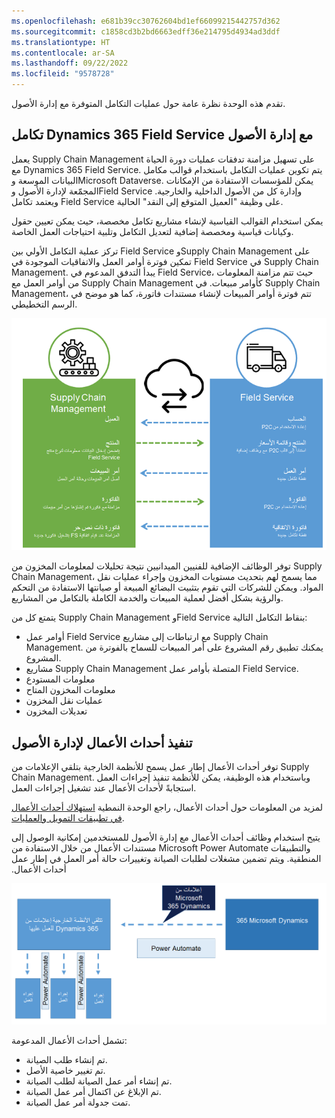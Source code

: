 ```yaml
---
ms.openlocfilehash: e681b39cc30762604bd1ef66099215442757d362
ms.sourcegitcommit: c1858cd3b2bd6663edff36e214795d4934ad3ddf
ms.translationtype: HT
ms.contentlocale: ar-SA
ms.lasthandoff: 09/22/2022
ms.locfileid: "9578728"
---
```

تقدم هذه الوحدة نظرة عامة حول عمليات التكامل المتوفرة مع إدارة الأصول.

## <a name="dynamics-365-field-service-integration-with-asset-management"></a>تكامل Dynamics 365 Field Service مع إدارة الأصول

يعمل Supply Chain Management على تسهيل مزامنة تدفقات عمليات دورة الحياة مع Dynamics 365 Field Service. يتم تكوين عمليات التكامل باستخدام قوالب مكامل البيانات الموسعة وMicrosoft Dataverse. يمكن للمؤسسات الاستفادة من الإمكانات المجمّعة لإدارة الأصول وField Service وإدارة كل من الأصول الداخلية والخارجية. ويعتمد تكامل Field Service على وظيفة "العميل المتوقع إلى النقد" الحالية.

يمكن استخدام القوالب القياسية لإنشاء مشاريع تكامل مخصصة، حيث يمكن تعيين حقول وكيانات قياسية ومخصصة إضافية لتعديل التكامل وتلبية احتياجات العمل الخاصة.

تركز عملية التكامل الأولي بين Field Service وSupply Chain Management على تمكين فوترة أوامر العمل والاتفاقيات الموجودة في Field Service في Supply Chain Management. يبدأ التدفق المدعوم في Field Service، حيث تتم مزامنة المعلومات من أوامر العمل مع Supply Chain Management كأوامر مبيعات. في Supply Chain Management، تتم فوترة أوامر المبيعات لإنشاء مستندات فاتورة، كما هو موضح في الرسم التخطيطي.

![رسم تخطيطي يوضح نقاط التكامل بين Field Service وSupply Chain Management.](../media/field-service-integration-c.png)

توفر الوظائف الإضافية للفنيين الميدانيين نتيجة تحليلات لمعلومات المخزون من Supply Chain Management، مما يسمح لهم بتحديث مستويات المخزون وإجراء عمليات نقل المواد. ويمكن للشركات التي تقوم بتثبيت البضائع المبيعة أو صيانتها الاستفادة من التحكم والرؤية بشكل أفضل لعملية المبيعات والخدمة الكاملة بالتكامل من المشاريع.

يتمتع كل من Supply Chain Management وField Service بنقاط التكامل التالية:

- أوامر عمل Field Service مع ارتباطات إلى مشاريع Supply Chain Management. يمكنك تطبيق رقم المشروع على أمر المبيعات للسماح بالفوترة من المشروع.
- مشاريع Supply Chain Management المتصلة بأوامر عمل Field Service.
- معلومات المستودع
- معلومات المخزون المتاح
- عمليات نقل المخزون
- تعديلات المخزون

## <a name="business-events-uptake-for-asset-management"></a>تنفيذ أحداث الأعمال لإدارة الأصول

توفر ‏‫أحداث الأعمال‬ إطار عمل يسمح للأنظمة الخارجية بتلقي الإعلامات من Supply Chain Management. وباستخدام هذه الوظيفة، يمكن للأنظمة تنفيذ إجراءات العمل استجابةً لأحداث الأعمال عند تشغيل إجراءات العمل.

لمزيد من المعلومات حول أحداث الأعمال، راجع الوحدة النمطية [استهلاك أحداث الأعمال في تطبيقات التمويل والعمليات](/training/modules/business-events-finance-operations/?azure-portal=true).

يتيح استخدام وظائف أحداث الأعمال مع إدارة الأصول للمستخدمين إمكانية الوصول إلى مستندات الأعمال من خلال الاستفادة من Microsoft Power Automate والتطبيقات المنطقية. ويتم تضمين مشغلات لطلبات الصيانة وتغييرات حالة أمر العمل في إطار عمل ‏‫أحداث الأعمال.

![رسم تخطيطي يوضح كيفية حصول الأنظمة الخارجية على إعلامات من Supply Chain Management عبر Power Automate.](../media/business-events-c.png)

تشمل أحداث الأعمال المدعومة:

- تم إنشاء طلب الصيانة.
- تم تغيير خاصية الأصل.
- تم إنشاء أمر عمل الصيانة لطلب الصيانة.
- تم الإبلاغ عن اكتمال أمر عمل الصيانة.
- تمت جدولة أمر عمل الصيانة.

